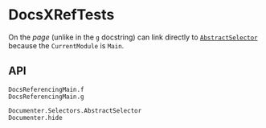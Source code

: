 # DocsXRefTests

On the *page* (unlike in the `g` docstring) can link directly to [`AbstractSelector`](@ref) because the `CurrentModule` is `Main`.

## API

```@docs
DocsReferencingMain.f
DocsReferencingMain.g
```

```@docs
Documenter.Selectors.AbstractSelector
Documenter.hide
```
